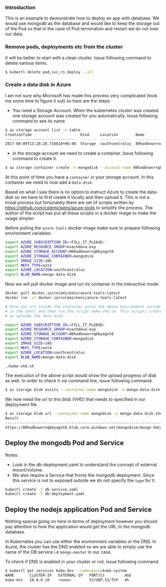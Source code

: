 ### Introduction

This is an example to demonstrate how to deploy an app with database. We would use mongodb as the database and would like to keep the storage
out of the Pod so that in the case of Pod termination and restart we do not lose our data.

### Remove pods, deployments etc from the cluster

It will be better to start with a clean cluster. Issue following command to delete various items.

```bash
$ kubectl delete pod,svc,rs,deploy --all
```

### Create a data disk in Azure

I am not sure why Microsoft has made this process very complicated (took me some time to figure it out) so here are the steps:

* You need a Storage Account. When the kubernetes cluster was created one storage account was created for you automatically. Issue following command to see its name
```bash
$ az storage account list -o table
CreationTime                      Kind     Location        Name                  PrimaryLocation    ProvisioningState    ResourceGroup    StatusOfPrimary
--------------------------------  -------  --------------  --------------------  -----------------  -------------------  ---------------  -----------------
2017-08-09T13:28:28.716810+00:00  Storage  southcentralus  00hadbnwnrnqbbyagnt0  southcentralus     Succeeded            ksachdeva-exp    available
```

* In the storage account we need to create a container. Issue following command to create it.
```bash
$ az storage container create -n mongodisk --account-name 00hadbnwnrnqbbyagnt0
```

At this point of time you have a `container` in your storage account. In this container we need to now add a `data-disk`.

Based on what I saw there is no option to instruct Azure to create the data-disk so we have to first create it locally and then upload it. This is not a trivial process but fortunately there are set of scripts written by https://github.com/colemickens/azure-tools to simplify the process. The author of the script has put all these scripts in a docker image to make the usage simpler.

Before pulling the `azure-tools` docker image make sure to prepare following environment variables:

```bash
export AZURE_SUBSCRIPTION_ID=<FILL_IT_PLEASE>
export AZURE_RESOURCE_GROUP=ksachdeva-exp
export AZURE_STORAGE_ACCOUNT=00hadbnwnrnqbbyagnt0
export AZURE_STORAGE_CONTAINER=mongodisk
export IMAGE_SIZE=10G
export MKFS_TYPE=ext4
export AZURE_LOCATION=southcentralus
export BLOB_NAME=mongo-data-disk
```

Now we will pull docker image and run its container in the interactive mode:

```bash
docker pull docker.io/colemickens/azure-tools:latest
docker run -it docker.io/colemickens/azure-tools:latest

# Once you are inside the container paste the above environment variables
# in the shell and then run the script make-vhd.sh. This scripts creates as well
# as uploads the data disk.

export AZURE_SUBSCRIPTION_ID=<FILL_IT_PLEASE>
export AZURE_RESOURCE_GROUP=ksachdeva-exp
export AZURE_STORAGE_ACCOUNT=00hadbnwnrnqbbyagnt0
export AZURE_STORAGE_CONTAINER=mongodisk
export IMAGE_SIZE=10G
export MKFS_TYPE=ext4
export AZURE_LOCATION=southcentralus
export BLOB_NAME=mongo-data-disk

./make-vhd.sh
```

The execution of the above script would show the upload progress of disk as well. In order to check it via command line, issue following command:

```bash
$ az storage blob exists --container-name mongodisk -n mongo-data-disk.vhd --account-name 00hadbnwnrnqbbyagnt0
```

We now need the url to this blob (VHD) that needs to specified in our deployment file.

```bash
$ az storage blob url --container-name mongodisk -n mongo-data-disk.vhd --account-name 00hadbnwnrnqbbyagnt0 -o table
Result
--------------------------------------------------------------------------------
https://00hadbnwnrnqbbyagnt0.blob.core.windows.net/mongodisk/mongo-data-disk.vhd
```

## Deploy the mongodb Pod and Service

Notes:

* Look in the db-deployment.yaml to understand the concept of external mount/volume.
* We also require a Service that fronts the mongodb deployment. Since this service is not to exposed outside we do not specify the `type` for it.

```bash
kubectl create -f db-service.yaml
kubectl create -f db-deployment.yaml
```

## Deploy the nodejs application Pod and Service

Nothing special going on here in terms of deployment however you should pay attention to how the application would get the URL to the mongodb database.

In Kubernetes you can use either the environment variables or the DNS. In Auzre, the cluster has the DNS enabled so we are able to simply use the name of the DB service i.e `mongo-master` in our case.

To check if DNS is enabled in your cluster or not, issue following command:

```bash
$ kubectl get services kube-dns --namespace=kube-system
NAME       CLUSTER-IP   EXTERNAL-IP   PORT(S)         AGE
kube-dns   10.0.0.10    <none>        53/UDP,53/TCP   4h
```
